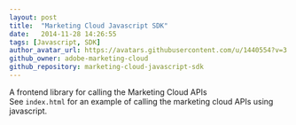 ```yaml
---
layout: post
title:  "Marketing Cloud Javascript SDK"
date:   2014-11-28 14:26:55
tags: [Javascript, SDK]
author_avatar_url: https://avatars.githubusercontent.com/u/1440554?v=3
github_owner: adobe-marketing-cloud
github_repository: marketing-cloud-javascript-sdk
---
```


A frontend library for calling the Marketing Cloud APIs   
See `index.html` for an example of calling the marketing cloud APIs using javascript.
